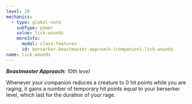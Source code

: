 ```yaml
---
level: 10
mechanics:
  - type: global-note
    subType: power
    value: lick-wounds
    moreInfo:
      model: class-features
      id: berserker.beastmaster-approach-(companion).lick-wounds
name: lick-wounds
---
```

_**Beastmaster Approach:** 10th level_
Whenever your companion reduces a creature to 0 hit points while you are raging, it gains a number of temporary hit points equal to your berserker level, which last for the duration of your rage.
